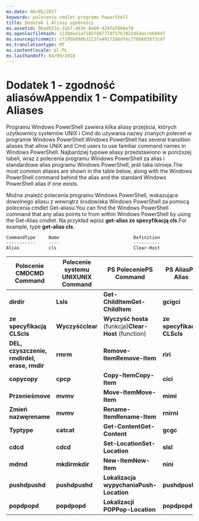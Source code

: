 ```yaml
---
ms.date: 06/05/2017
keywords: polecenia cmdlet programu PowerShell
title: Dodatek 1 Aliasy zgodności
ms.assetid: 96ad921e-1a57-463e-8e60-424faf8b6ef8
ms.openlocfilehash: 113bbee1af185f98777df5767022d54accb69447
ms.sourcegitcommit: cf195b090b3223fa4917206dfec7f0b603873cdf
ms.translationtype: MT
ms.contentlocale: pl-PL
ms.lasthandoff: 04/09/2018
---
```

# <a name="appendix-1---compatibility-aliases"></a><span data-ttu-id="aa1c2-103">Dodatek 1 - zgodność aliasów</span><span class="sxs-lookup"><span data-stu-id="aa1c2-103">Appendix 1 - Compatibility Aliases</span></span>

<span data-ttu-id="aa1c2-104">Programu Windows PowerShell zawiera kilka aliasy przejścia, których użytkownicy systemów UNIX i Cmd do używania nazwy znanych poleceń w programie Windows PowerShell.</span><span class="sxs-lookup"><span data-stu-id="aa1c2-104">Windows PowerShell has several transition aliases that allow UNIX and Cmd users to use familiar command names in Windows PowerShell.</span></span> <span data-ttu-id="aa1c2-105">Najbardziej typowe aliasy przedstawiono w poniższej tabeli, wraz z polecenia programu Windows PowerShell za alias i standardowe alias programu Windows PowerShell, jeśli taka istnieje.</span><span class="sxs-lookup"><span data-stu-id="aa1c2-105">The most common aliases are shown in the table below, along with the Windows PowerShell command behind the alias and the standard Windows PowerShell alias if one exists.</span></span>

<span data-ttu-id="aa1c2-106">Można znaleźć polecenia programu Windows PowerShell, wskazujące dowolnego aliasu z wewnątrz środowiska Windows PowerShell za pomocą polecenia cmdlet Get-aliasu.</span><span class="sxs-lookup"><span data-stu-id="aa1c2-106">You can find the Windows PowerShell command that any alias points to from within Windows PowerShell by using the Get-Alias cmdlet.</span></span> <span data-ttu-id="aa1c2-107">Na przykład wpisz **get-alias ze specyfikacją cls**.</span><span class="sxs-lookup"><span data-stu-id="aa1c2-107">For example, type **get-alias cls**.</span></span>

```
CommandType     Name                            Definition
-----------     ----                            ----------
Alias           cls                             Clear-Host
```

|<span data-ttu-id="aa1c2-108">Polecenie CMD</span><span class="sxs-lookup"><span data-stu-id="aa1c2-108">CMD Command</span></span>|<span data-ttu-id="aa1c2-109">Polecenie systemu UNIX</span><span class="sxs-lookup"><span data-stu-id="aa1c2-109">UNIX Command</span></span>|<span data-ttu-id="aa1c2-110">PS Polecenie</span><span class="sxs-lookup"><span data-stu-id="aa1c2-110">PS Command</span></span>|<span data-ttu-id="aa1c2-111">PS Alias</span><span class="sxs-lookup"><span data-stu-id="aa1c2-111">PS Alias</span></span>|
|---------------|----------------|--------------|------------|
|<span data-ttu-id="aa1c2-112">**dir**</span><span class="sxs-lookup"><span data-stu-id="aa1c2-112">**dir**</span></span>|<span data-ttu-id="aa1c2-113">**Ls**</span><span class="sxs-lookup"><span data-stu-id="aa1c2-113">**ls**</span></span>|<span data-ttu-id="aa1c2-114">**Get-ChildItem**</span><span class="sxs-lookup"><span data-stu-id="aa1c2-114">**Get-ChildItem**</span></span>|<span data-ttu-id="aa1c2-115">**gci**</span><span class="sxs-lookup"><span data-stu-id="aa1c2-115">**gci**</span></span>|
|<span data-ttu-id="aa1c2-116">**ze specyfikacją CLS**</span><span class="sxs-lookup"><span data-stu-id="aa1c2-116">**cls**</span></span>|<span data-ttu-id="aa1c2-117">**Wyczyść**</span><span class="sxs-lookup"><span data-stu-id="aa1c2-117">**clear**</span></span>|<span data-ttu-id="aa1c2-118">**Wyczyść hosta** (funkcja)</span><span class="sxs-lookup"><span data-stu-id="aa1c2-118">**Clear-Host** (function)</span></span>|<span data-ttu-id="aa1c2-119">**ze specyfikacją CLS**</span><span class="sxs-lookup"><span data-stu-id="aa1c2-119">**cls**</span></span>|
|<span data-ttu-id="aa1c2-120">**DEL, czyszczenie, rmdir**</span><span class="sxs-lookup"><span data-stu-id="aa1c2-120">**del, erase, rmdir**</span></span>|<span data-ttu-id="aa1c2-121">**rm**</span><span class="sxs-lookup"><span data-stu-id="aa1c2-121">**rm**</span></span>|<span data-ttu-id="aa1c2-122">**Remove-Item**</span><span class="sxs-lookup"><span data-stu-id="aa1c2-122">**Remove-Item**</span></span>|<span data-ttu-id="aa1c2-123">**ri**</span><span class="sxs-lookup"><span data-stu-id="aa1c2-123">**ri**</span></span>|
|<span data-ttu-id="aa1c2-124">**copy**</span><span class="sxs-lookup"><span data-stu-id="aa1c2-124">**copy**</span></span>|<span data-ttu-id="aa1c2-125">**cp**</span><span class="sxs-lookup"><span data-stu-id="aa1c2-125">**cp**</span></span>|<span data-ttu-id="aa1c2-126">**Copy-Item**</span><span class="sxs-lookup"><span data-stu-id="aa1c2-126">**Copy-Item**</span></span>|<span data-ttu-id="aa1c2-127">**ci**</span><span class="sxs-lookup"><span data-stu-id="aa1c2-127">**ci**</span></span>|
|<span data-ttu-id="aa1c2-128">**Przenieś**</span><span class="sxs-lookup"><span data-stu-id="aa1c2-128">**move**</span></span>|<span data-ttu-id="aa1c2-129">**mv**</span><span class="sxs-lookup"><span data-stu-id="aa1c2-129">**mv**</span></span>|<span data-ttu-id="aa1c2-130">**Move-Item**</span><span class="sxs-lookup"><span data-stu-id="aa1c2-130">**Move-Item**</span></span>|<span data-ttu-id="aa1c2-131">**mi**</span><span class="sxs-lookup"><span data-stu-id="aa1c2-131">**mi**</span></span>|
|<span data-ttu-id="aa1c2-132">**Zmień nazwę**</span><span class="sxs-lookup"><span data-stu-id="aa1c2-132">**rename**</span></span>|<span data-ttu-id="aa1c2-133">**mv**</span><span class="sxs-lookup"><span data-stu-id="aa1c2-133">**mv**</span></span>|<span data-ttu-id="aa1c2-134">**Rename-Item**</span><span class="sxs-lookup"><span data-stu-id="aa1c2-134">**Rename-Item**</span></span>|<span data-ttu-id="aa1c2-135">**rni**</span><span class="sxs-lookup"><span data-stu-id="aa1c2-135">**rni**</span></span>|
|<span data-ttu-id="aa1c2-136">**Typ**</span><span class="sxs-lookup"><span data-stu-id="aa1c2-136">**type**</span></span>|<span data-ttu-id="aa1c2-137">**cat**</span><span class="sxs-lookup"><span data-stu-id="aa1c2-137">**cat**</span></span>|<span data-ttu-id="aa1c2-138">**Get-Content**</span><span class="sxs-lookup"><span data-stu-id="aa1c2-138">**Get-Content**</span></span>|<span data-ttu-id="aa1c2-139">**gc**</span><span class="sxs-lookup"><span data-stu-id="aa1c2-139">**gc**</span></span>|
|<span data-ttu-id="aa1c2-140">**cd**</span><span class="sxs-lookup"><span data-stu-id="aa1c2-140">**cd**</span></span>|<span data-ttu-id="aa1c2-141">**cd**</span><span class="sxs-lookup"><span data-stu-id="aa1c2-141">**cd**</span></span>|<span data-ttu-id="aa1c2-142">**Set-Location**</span><span class="sxs-lookup"><span data-stu-id="aa1c2-142">**Set-Location**</span></span>|<span data-ttu-id="aa1c2-143">**sl**</span><span class="sxs-lookup"><span data-stu-id="aa1c2-143">**sl**</span></span>|
|<span data-ttu-id="aa1c2-144">**md**</span><span class="sxs-lookup"><span data-stu-id="aa1c2-144">**md**</span></span>|<span data-ttu-id="aa1c2-145">**mkdir**</span><span class="sxs-lookup"><span data-stu-id="aa1c2-145">**mkdir**</span></span>|<span data-ttu-id="aa1c2-146">**New-Item**</span><span class="sxs-lookup"><span data-stu-id="aa1c2-146">**New-Item**</span></span>|<span data-ttu-id="aa1c2-147">**ni**</span><span class="sxs-lookup"><span data-stu-id="aa1c2-147">**ni**</span></span>|
|<span data-ttu-id="aa1c2-148">**pushd**</span><span class="sxs-lookup"><span data-stu-id="aa1c2-148">**pushd**</span></span>|<span data-ttu-id="aa1c2-149">**pushd**</span><span class="sxs-lookup"><span data-stu-id="aa1c2-149">**pushd**</span></span>|<span data-ttu-id="aa1c2-150">**Lokalizacja wypychania**</span><span class="sxs-lookup"><span data-stu-id="aa1c2-150">**Push-Location**</span></span>|<span data-ttu-id="aa1c2-151">**pushd**</span><span class="sxs-lookup"><span data-stu-id="aa1c2-151">**pushd**</span></span>|
|<span data-ttu-id="aa1c2-152">**popd**</span><span class="sxs-lookup"><span data-stu-id="aa1c2-152">**popd**</span></span>|<span data-ttu-id="aa1c2-153">**popd**</span><span class="sxs-lookup"><span data-stu-id="aa1c2-153">**popd**</span></span>|<span data-ttu-id="aa1c2-154">**Lokalizacji POP**</span><span class="sxs-lookup"><span data-stu-id="aa1c2-154">**Pop-Location**</span></span>|<span data-ttu-id="aa1c2-155">**popd**</span><span class="sxs-lookup"><span data-stu-id="aa1c2-155">**popd**</span></span>|